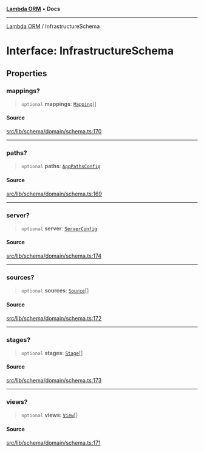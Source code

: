 [**Lambda ORM**](../README.md) • **Docs**

***

[Lambda ORM](../README.md) / InfrastructureSchema

# Interface: InfrastructureSchema

## Properties

### mappings?

> `optional` **mappings**: [`Mapping`](Mapping.md)[]

#### Source

[src/lib/schema/domain/schema.ts:170](https://github.com/lambda-orm/lambdaorm-base/blob/ca6421568853c5efe7433915c5510adb7501a76c/src/lib/schema/domain/schema.ts#L170)

***

### paths?

> `optional` **paths**: [`AppPathsConfig`](AppPathsConfig.md)

#### Source

[src/lib/schema/domain/schema.ts:169](https://github.com/lambda-orm/lambdaorm-base/blob/ca6421568853c5efe7433915c5510adb7501a76c/src/lib/schema/domain/schema.ts#L169)

***

### server?

> `optional` **server**: [`ServerConfig`](ServerConfig.md)

#### Source

[src/lib/schema/domain/schema.ts:174](https://github.com/lambda-orm/lambdaorm-base/blob/ca6421568853c5efe7433915c5510adb7501a76c/src/lib/schema/domain/schema.ts#L174)

***

### sources?

> `optional` **sources**: [`Source`](Source.md)[]

#### Source

[src/lib/schema/domain/schema.ts:172](https://github.com/lambda-orm/lambdaorm-base/blob/ca6421568853c5efe7433915c5510adb7501a76c/src/lib/schema/domain/schema.ts#L172)

***

### stages?

> `optional` **stages**: [`Stage`](Stage.md)[]

#### Source

[src/lib/schema/domain/schema.ts:173](https://github.com/lambda-orm/lambdaorm-base/blob/ca6421568853c5efe7433915c5510adb7501a76c/src/lib/schema/domain/schema.ts#L173)

***

### views?

> `optional` **views**: [`View`](View.md)[]

#### Source

[src/lib/schema/domain/schema.ts:171](https://github.com/lambda-orm/lambdaorm-base/blob/ca6421568853c5efe7433915c5510adb7501a76c/src/lib/schema/domain/schema.ts#L171)
